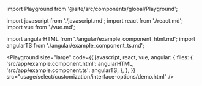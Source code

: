 import Playground from '@site/src/components/global/Playground';

import javascript from './javascript.md';
import react from './react.md';
import vue from './vue.md';

import angularHTML from './angular/example_component_html.md';
import angularTS from './angular/example_component_ts.md';

<Playground
  size="large"
  code={{
    javascript,
    react,
    vue,
    angular: {
      files: {
        'src/app/example.component.html': angularHTML,
        'src/app/example.component.ts': angularTS,
      },
    },
  }}
  src="usage/select/customization/interface-options/demo.html"
/>
